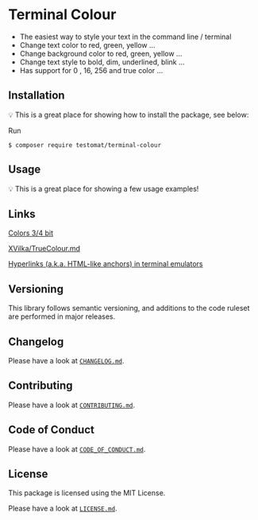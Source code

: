 # Terminal Colour

* The easiest way to style your text in the command line / terminal
* Change text color to red, green, yellow ...
* Change background color to red, green, yellow ...
* Change text style to bold, dim, underlined, blink ...
* Has support for 0 , 16, 256 and true color ...

## Installation

:bulb: This is a great place for showing how to install the package, see below:

Run

```
$ composer require testomat/terminal-colour
```

## Usage

:bulb: This is a great place for showing a few usage examples!

## Links
[Colors 3/4 bit](https://en.wikipedia.org/wiki/ANSI_escape_code#3/4_bit)

[XVilka/TrueColour.md](https://gist.github.com/XVilka/8346728)

[Hyperlinks (a.k.a. HTML-like anchors) in terminal emulators](https://gist.github.com/egmontkob/eb114294efbcd5adb1944c9f3cb5feda)

## Versioning

This library follows semantic versioning, and additions to the code ruleset are performed in major releases.

## Changelog

Please have a look at [`CHANGELOG.md`](CHANGELOG.md).

## Contributing

Please have a look at [`CONTRIBUTING.md`](.github/CONTRIBUTING.md).

## Code of Conduct

Please have a look at [`CODE_OF_CONDUCT.md`](.github/CODE_OF_CONDUCT.md).

## License

This package is licensed using the MIT License.

Please have a look at [`LICENSE.md`](LICENSE.md).
